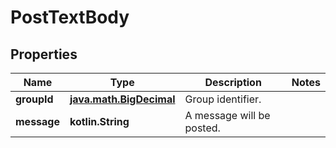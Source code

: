 
# PostTextBody

## Properties
Name | Type | Description | Notes
------------ | ------------- | ------------- | -------------
**groupId** | [**java.math.BigDecimal**](java.math.BigDecimal.md) | Group identifier. | 
**message** | **kotlin.String** | A message will be posted. | 



